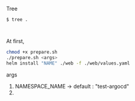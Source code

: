 Tree
```
$ tree .



```

At first,
```sh
chmod +x prepare.sh
./prepare.sh <args>
helm install "NAME" ./web -f ./web/values.yaml
```
args  
1. NAMESPACE_NAME -> default : "test-argocd"
2. 